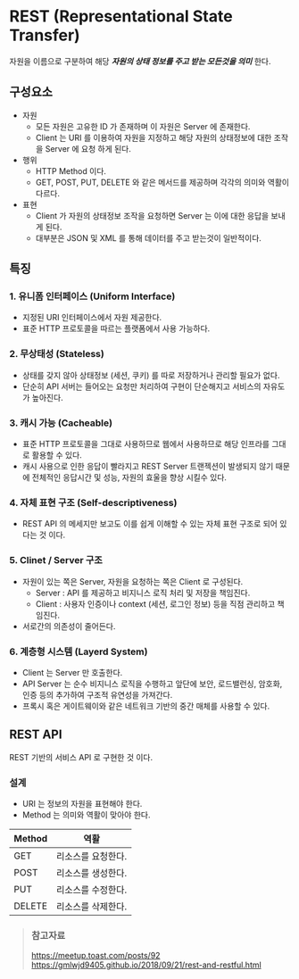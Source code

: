 # REST (Representational State Transfer)

자원을 이름으로 구분하여 해당 _**자원의 상태 정보를 주고 받는 모든것을 의미**_ 한다.

## 구성요소

* 자원
  * 모든 자원은 고유한 ID 가 존재하며 이 자원은 Server 에 존재한다.
  * Client 는 URI 를 이용하여 자원을 지정하고 해당 자원의 상태정보에 대한 조작을 Server 에 요청 하게 된다.
* 행위
  * HTTP Method 이다.
  * GET, POST, PUT, DELETE 와 같은 메서드를 제공하며 각각의 의미와 역활이 다르다.
* 표현
  * Client 가 자원의 상태정보 조작을 요청하면 Server 는 이에 대한 응답을 보내게 된다.
  * 대부분은 JSON 및 XML 를 통해 데이터를 주고 받는것이 일반적이다.

## 특징

### 1. 유니폼 인터페이스 (Uniform Interface)

* 지정된 URI 인터페이스에서 자원 제공한다.
* 표준 HTTP 프로토콜을 따르는 플랫폼에서 사용 가능하다.

### 2. 무상태성 (Stateless)

* 상태를 갖지 않아 상태정보 (세션, 쿠키) 를 따로 저장하거나 관리할 필요가 없다.
* 단순히 API 서버는 들어오는 요청만 처리하여 구현이 단순해지고 서비스의 자유도가 높아진다.

### 3. 캐시 가능 (Cacheable)

* 표준 HTTP 프로토콜을 그대로 사용하므로 웹에서 사용하므로 해당 인프라를 그대로 활용할 수 있다.
* 캐시 사용으로 인한 응답이 빨라지고 REST Server 트랜젝션이 발생되지 않기 때문에 전체적인 응답시간 및 성능, 자원의 효울을 향상 시킬수 있다.

### 4. 자체 표현 구조 (Self-descriptiveness)

* REST API 의 메세지만 보고도 이를 쉽게 이해할 수 있는 자체 표현 구조로 되어 있다는 것 이다.

### 5. Clinet / Server 구조

* 자원이 있는 쪽은 Server, 자원을 요청하는 쪽은 Client 로 구성된다.
  * Server : API 를 제공하고 비지니스 로직 처리 및 저장을 책임진다.
  * Client : 사용자 인증이나 context (세션, 로그인 정보) 등을 직점 관리하고 책임진다.
* 서로간의 의존성이 줄어든다.

### 6. 계층형 시스템 (Layerd System)

* Client 는 Server 만 호출한다.
* API Server 는 순수 비지니스 로직을 수행하고 앞단에 보안, 로드밸런싱, 암호화, 인증 등의 추가하여 구조적 유연성을 가져간다.
* 프록시 혹은 게이트웨이와 같은 네트워크 기반의 중간 매체를 사용할 수 있다.

## REST API

REST 기반의 서비스 API 로 구현한 것 이다.

### 설계

* URI 는 정보의 자원을 표현해야 한다.
* Method 는 의미와 역활이 맞아야 한다.

|Method|역활|
|--|--|
|GET|리소스를 요청한다.|
|POST|리소스를 생성한다.|
|PUT|리소스를 수정한다.|
|DELETE|리소스를 삭제한다.|

> ### 참고자료
> <https://meetup.toast.com/posts/92>  
> <https://gmlwjd9405.github.io/2018/09/21/rest-and-restful.html>